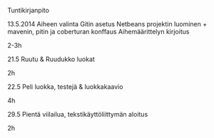 Tuntikirjanpito

13.5.2014
Aiheen valinta
Gitin asetus
Netbeans projektin luominen + mavenin, pitin ja coberturan konffaus
Aihemäärittelyn kirjoitus

2-3h


21.5
Ruutu & Ruudukko luokat

2h


22.5
Peli luokka, testejä & luokkakaavio

4h


29.5
Pientä viilailua, tekstikäyttöliittymän aloitus

2h
